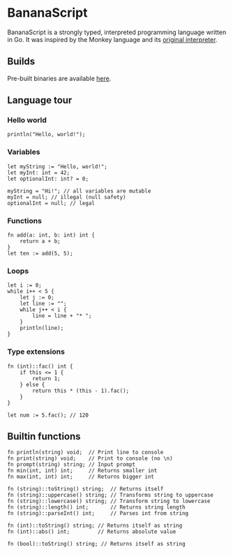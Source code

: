 # BananaScript

BananaScript is a strongly typed, interpreted programming language written in Go.
It was inspired by the Monkey language and its [original interpreter](https://interpreterbook.com/).

## Builds
Pre-built binaries are available [here](https://builds.pauhull.de).

## Language tour

### Hello world
```
println("Hello, world!");
```

### Variables
```
let myString := "Hello, world!";
let myInt: int = 42;
let optionalInt: int? = 0;

myString = "Hi!"; // all variables are mutable
myInt = null; // illegal (null safety)
optionalInt = null; // legal
```

### Functions
```
fn add(a: int, b: int) int {
    return a + b;
}
let ten := add(5, 5);
```

### Loops
```
let i := 0;
while i++ < 5 {
    let j := 0;
    let line := "";
    while j++ < i {
        line = line + "* ";
    }
    println(line);
}
```

### Type extensions
```
fn (int)::fac() int {
    if this <= 1 {
        return 1;
    } else {
        return this * (this - 1).fac();
    }
}

let num := 5.fac(); // 120
```

## Builtin functions
```
fn println(string) void;  // Print line to console
fn print(string) void;    // Print to console (no \n)
fn prompt(string) string; // Input prompt
fn min(int, int) int;     // Returns smaller int
fn max(int, int) int;     // Returns bigger int

fn (string)::toString() string;  // Returns itself
fn (string)::uppercase() string; // Transforms string to uppercase
fn (string)::lowercase() string; // Transform string to lowercase
fn (string)::length() int;       // Returns string length
fn (string)::parseInt() int;     // Parses int from string

fn (int)::toString() string; // Returns itself as string
fn (int)::abs() int;         // Returns absolute value

fn (bool)::toString() string; // Returns itself as string
```
